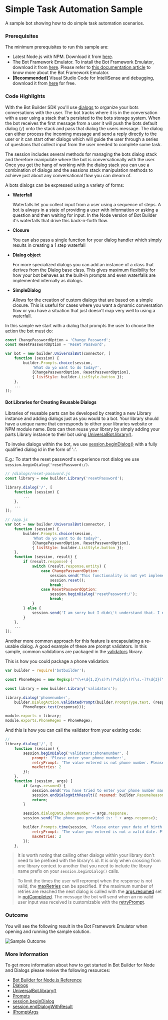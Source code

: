 # Simple Task Automation Sample

A sample bot showing how to do simple task automation scenarios.

### Prerequisites

The minimum prerequisites to run this sample are:
* Latest Node.js with NPM. Download it from [here](https://nodejs.org/en/download/).
* The Bot Framework Emulator. To install the Bot Framework Emulator, download it from [here](https://emulator.botframework.com/). Please refer to [this documentation article](https://github.com/microsoft/botframework-emulator/wiki/Getting-Started) to know more about the Bot Framework Emulator.
* **[Recommended]** Visual Studio Code for IntelliSense and debugging, download it from [here](https://code.visualstudio.com/) for free.

### Code Highlights
With the Bot Builder SDK you'll use [dialogs](https://docs.botframework.com/en-us/node/builder/chat/dialogs/) to organize your bots conversations with the user. The bot tracks where it is in the conversation with a user using a stack that's persisted to the bots storage system. When the bot receives the first message from a user it will push the bots default dialog (`/`) onto the stack and pass that dialog the users message. The dialog can either process the incoming message and send a reply directly to the user or it can start other dialogs which will guide the user through a series of questions that collect input from the user needed to complete some task.

The session includes several methods for managing the bots dialog stack and therefore manipulate where the bot is conversationally with the user. Once you get the hang of working with the dialog stack you can use a combination of dialogs and the sessions stack manipulation methods to achieve just about any conversational flow you can dream of.

A bots dialogs can be expressed using a variety of forms:

* **Waterfall**

  Waterfalls let you collect input from a user using a sequence of steps. A bot is always in a state of providing a user with information or asking a question and then waiting for input. In the Node version of Bot Builder it's waterfalls that drive this back-n-forth flow.
* **Closure**

  You can also pass a single function for your dialog handler which simply results in creating a 1 step waterfall
* **Dialog object**

  For more specialized dialogs you can add an instance of a class that derives from the Dialog base class. This gives maximum flexibility for how your bot behaves as the built-in prompts and even waterfalls are implemented internally as dialogs.
* **SimpleDialog**

  Allows for the creation of custom dialogs that are based on a simple closure. This is useful for cases where you want a dynamic conversation flow or you have a situation that just doesn't map very well to using a waterfall.

In this sample we start with a dialog that prompts the user to choose the action the bot must do: 

````JavaScript
const ChangePasswordOption = 'Change Password';
const ResetPasswordOption = 'Reset Password';

var bot = new builder.UniversalBot(connector, [
    function (session) {
        builder.Prompts.choice(session,
            'What do yo want to do today?',
            [ChangePasswordOption, ResetPasswordOption],
            { listStyle: builder.ListStyle.button });
    },
	...
]);
````

#### Bot Libraries for Creating Reusable Dialogs

Libraries of reusable parts can be developed by creating a new Library instance and adding dialogs just as you would to a bot. Your library should have a unique name that corresponds to either your libraries website or NPM module name. Bots can then reuse your library by simply adding your parts Library instance to their bot using [UniversalBot.library()](https://docs.botframework.com/en-us/node/builder/chat-reference/classes/_botbuilder_d_.universalbot.html#library).

To invoke dialogs within the bot, we use [session.beginDialog()](https://docs.botframework.com/en-us/node/builder/chat-reference/classes/_botbuilder_d_.session.html#begindialog) with a fully qualified dialog id in the form of ':'.

E.g.: To start the reset password's experience root dialog we use `session.beginDialog('resetPassword:/)`.

````JavaScript
// /dialogs/reset-password.js
const library = new builder.Library('resetPassword');

library.dialog('/', [
    function (session) {
        ...
    },
	...
]);

// /app.js
var bot = new builder.UniversalBot(connector, [
    function (session) {
        builder.Prompts.choice(session,
            'What do yo want to do today?',
            [ChangePasswordOption, ResetPasswordOption],
            { listStyle: builder.ListStyle.button });
    },
    function (session, result) {
        if (result.response) {
            switch (result.response.entity) {
                case ChangePasswordOption:
                    session.send('This functionality is not yet implemented! Try resetting your password.');
                    session.reset();
                    break;
                case ResetPasswordOption:
                    session.beginDialog('resetPassword:/');
                    break;
            }
        } else {
            session.send('I am sorry but I didn\'t understand that. I need you to select one of the options below');
        }
    },
	...
]);
````

Another more common approach for this feature is encapsulating a re-usable dialog. A good example of these are prompt validators. In this sample, common validations are packaged in the [validators](validators.js) library.

This is how you could package a phone validation:

````JavaScript
var builder = require('botbuilder');

const PhoneRegex = new RegExp(/^(\+\d{1,2}\s)?\(?\d{3}\)?[\s.-]?\d{3}[\s.-]?\d{4}$/);

const library = new builder.Library('validators');

library.dialog('phonenumber',
    builder.DialogAction.validatedPrompt(builder.PromptType.text, (response) =>
        PhoneRegex.test(response)));

module.exports = library;
module.exports.PhoneRegex = PhoneRegex;
```` 

And this is how you can call the validator from your existing code:

````JavaScript
// 
library.dialog('/', [
    function (session) {
        session.beginDialog('validators:phonenumber', {
            prompt: 'Please enter your phone number:',
            retryPrompt: 'The value entered is not phone number. Please try again using the following format (xyz) xyz-wxyz:',
            maxRetries: 2
        });
    },
    function (session, args) {
        if (args.resumed) {
            session.send('You have tried to enter your phone number many times. Please try again later.');
            session.endDialogWithResult({ resumed: builder.ResumeReason.notCompleted });
            return;
        }

        session.dialogData.phoneNumber = args.response;
        session.send('The phone you provided is: ' + args.response);

        builder.Prompts.time(session, 'Please enter your date of birth (MM/dd/yyyy):', {
            retryPrompt: 'The value you entered is not a valid date. Please try again:',
            maxRetries: 2
        });
    },
````

> It is worth noting that calling other dialogs within your library don't need to be prefixed with the library's id. It is only when crossing from one library context to another that you need to include the library name prefix on your `session.beginDialog()` calls.

> To limit the times the user will reprompt when the response is not valid, the [maxRetries](https://docs.botframework.com/en-us/node/builder/chat-reference/interfaces/_botbuilder_d_.ipromptargs.html#maxretries) can be specified. If the maximum number of retries are reached the next dialog is called with the [args.resumed](https://docs.botframework.com/en-us/node/builder/chat-reference/interfaces/_botbuilder_d_.ipromptresult.html#resumed) set in [notCompleted](https://docs.botframework.com/en-us/node/builder/chat-reference/enums/_botbuilder_d_.resumereason.html#notcompleted). 
The message the bot will send when an no valid user input was received is customizable with the [retryPrompt](https://docs.botframework.com/en-us/node/builder/chat-reference/interfaces/_botbuilder_d_.ipromptargs.html#retryprompt).

### Outcome

You will see the following result in the Bot Framework Emulator when opening and running the sample solution.

![Sample Outcome](images/outcome.png)

### More Information

To get more information about how to get started in Bot Builder for Node and Dialogs please review the following resources:
* [Bot Builder for Node.js Reference](https://docs.botframework.com/en-us/node/builder/overview/#navtitle)
* [Dialogs](https://docs.botframework.com/en-us/node/builder/chat/dialogs/)
* [UniversalBot.library()](https://docs.botframework.com/en-us/node/builder/chat-reference/classes/_botbuilder_d_.universalbot.html#library)
* [Prompts](https://docs.botframework.com/en-us/node/builder/chat/prompts/)
* [session.beginDialog](https://docs.botframework.com/en-us/node/builder/chat-reference/classes/_botbuilder_d_.session.html#begindialog)
* [session.endDialogWithResult](https://docs.botframework.com/en-us/node/builder/chat-reference/classes/_botbuilder_d_.session.html#enddialogwithresult)
* [IPromptArgs](https://docs.botframework.com/en-us/node/builder/chat-reference/interfaces/_botbuilder_d_.ipromptargs.html)
